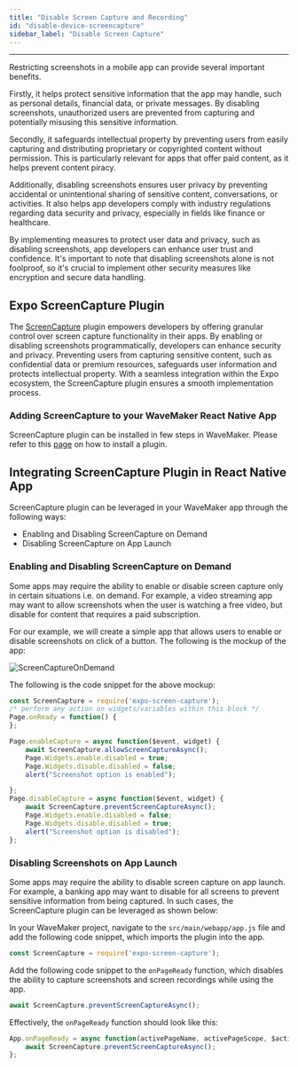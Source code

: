 ```yaml
---
title: "Disable Screen Capture and Recording"
id: "disable-device-screencapture"
sidebar_label: "Disable Screen Capture"
---
```

---
Restricting screenshots in a mobile app can provide several important benefits. 

Firstly, it helps protect sensitive information that the app may handle, such as personal details, financial data, or private messages. By disabling screenshots, 
unauthorized users are prevented from capturing and potentially misusing this sensitive information. 

Secondly, it safeguards intellectual property by preventing users from easily capturing and distributing proprietary or copyrighted content without permission. 
This is particularly relevant for apps that offer paid content, as it helps prevent content piracy. 

Additionally, disabling screenshots ensures user privacy by preventing accidental or unintentional sharing of sensitive content, conversations, or activities. 
It also helps app developers comply with industry regulations regarding data security and privacy, especially in fields 
like finance or healthcare. 

By implementing measures to protect user data and privacy, such as disabling screenshots, 
app developers can enhance user trust and confidence. It's important to note that disabling screenshots alone is not 
foolproof, so it's crucial to implement other security measures like encryption and secure data handling.

## Expo ScreenCapture Plugin

The [ScreenCapture](https://docs.expo.dev/versions/latest/sdk/screen-capture/) plugin empowers developers by offering granular 
control over screen capture functionality in their apps. By enabling or disabling screenshots programmatically, developers 
can enhance security and privacy. Preventing users from capturing sensitive content, such as confidential data or premium 
resources, safeguards user information and protects intellectual property. With a seamless integration within the Expo ecosystem, 
the ScreenCapture plugin ensures a smooth implementation process.

### Adding ScreenCapture to your WaveMaker React Native App

ScreenCapture plugin can be installed in few steps in WaveMaker. Please refer to this [page](https://docs.wavemaker.com/learn/react-native/third-party-expo-plugins#expo)
on how to install a plugin.

## Integrating ScreenCapture Plugin in React Native App

ScreenCapture plugin can be leveraged in your WaveMaker app through the following ways:

- Enabling and Disabling ScreenCapture on Demand
- Disabling ScreenCapture on App Launch

### Enabling and Disabling ScreenCapture on Demand

Some apps may require the ability to enable or disable screen capture only in certain situations i.e. on demand.
For example, a video streaming app may want to allow screenshots when the user is watching a free video, but disable for
content that requires a paid subscription.

For our example, we will create a simple app that allows users to enable or disable screenshots on click of a button. 
The following is the mockup of the app:

![ScreenCaptureOnDemand](/learn/assets/ScreeCaptureOnDemand.png)

The following is the code snippet for the above mockup:

```javascript
const ScreenCapture = require('expo-screen-capture');
/* perform any action on widgets/variables within this block */
Page.onReady = function() {
};

Page.enableCapture = async function($event, widget) {
    await ScreenCapture.allowScreenCaptureAsync();
    Page.Widgets.enable.disabled = true;
    Page.Widgets.disable.disabled = false;
    alert("Screenshot option is enabled");

};
Page.disableCapture = async function($event, widget) {
    await ScreenCapture.preventScreenCaptureAsync();
    Page.Widgets.enable.disabled = false;
    Page.Widgets.disable.disabled = true;
    alert("Screenshot option is disabled");
};
```

### Disabling Screenshots on App Launch

Some apps may require the ability to disable screen capture on app launch. For example, a banking app may want to disable
for all screens to prevent sensitive information from being captured. In such cases, the ScreenCapture plugin can be leveraged
as shown below:

In your WaveMaker project, navigate to the `src/main/webapp/app.js` file and add the following code snippet, which imports the plugin into the app.

```javascript
const ScreenCapture = require('expo-screen-capture');
```

Add the following code snippet to the `onPageReady` function, which disables the ability to capture screenshots and screen recordings while using the app.

```javascript
await ScreenCapture.preventScreenCaptureAsync();
```

Effectively, the `onPageReady` function should look like this:

```javascript
App.onPageReady = async function(activePageName, activePageScope, $activePageEl) {
    await ScreenCapture.preventScreenCaptureAsync();
};
```
